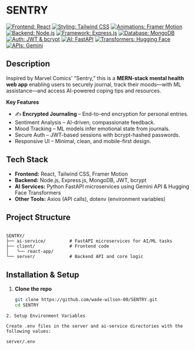 
# SENTRY

[![Frontend: React](https://img.shields.io/badge/Frontend-React-blue)](https://reactjs.org)
[![Styling: Tailwind CSS](https://img.shields.io/badge/Styling-Tailwind%20CSS-teal)](https://tailwindcss.com)
[![Animations: Framer Motion](https://img.shields.io/badge/Animations-Framer%20Motion-lightgrey)](https://www.framer.com/motion/)
[![Backend: Node.js](https://img.shields.io/badge/Backend-Node.js-green)](https://nodejs.org)
[![Framework: Express.js](https://img.shields.io/badge/Framework-Express.js-lightgrey)](https://expressjs.com)
[![Database: MongoDB](https://img.shields.io/badge/Database-MongoDB-darkgreen)](https://www.mongodb.com)
[![Auth: JWT & bcrypt](https://img.shields.io/badge/Auth-JWT%20%26%20bcrypt-orange)](https://jwt.io)
[![AI: FastAPI](https://img.shields.io/badge/AI-FastAPI-blue)](https://fastapi.tiangolo.com)
[![Transformers: Hugging Face](https://img.shields.io/badge/Transformers-Hugging%20Face-purple)](https://huggingface.co/transformers)
[![APIs: Gemini](https://img.shields.io/badge/API-Gemini--)](https://developers.google.com/)

## Description

Inspired by Marvel Comics' “Sentry,” this is a **MERN-stack mental health web app** enabling users to securely journal, track their moods—with ML assistance—and access AI-powered coping tips and resources.

**Key Features**  
- ✍️ **Encrypted Journaling** – End-to-end encryption for personal entries.  
-  Sentiment Analysis – AI-driven, compassionate feedback.  
-  Mood Tracking – ML models infer emotional state from journals.  
-  Secure Auth – JWT-based sessions with bcrypt-hashed passwords.  
-  Responsive UI – Minimal, clean, and mobile-first design.

## Tech Stack

- **Frontend:** React, Tailwind CSS, Framer Motion  
- **Backend:** Node.js, Express.js, MongoDB, JWT, bcrypt  
- **AI Services:** Python FastAPI microservices using Gemini API & Hugging Face Transformers  
- **Other Tools:** Axios (API calls), dotenv (environment variables)

## Project Structure

```

SENTRY/
├── ai-service/         # FastAPI microservices for AI/ML tasks
├── client/             # Frontend code
│   └── react-app/
└── server/             # Backend API and core logic

````

## Installation & Setup

1. **Clone the repo**  
   ```bash
   git clone https://github.com/wade-wilson-00/SENTRY.git
   cd SENTRY
````
2. Setup Environment Variables

Create .env files in the server and ai-service directories with the following values:

server/.env
